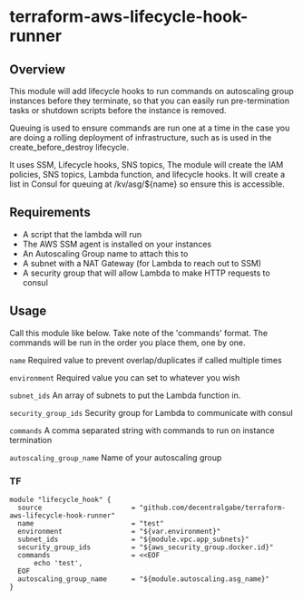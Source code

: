 # terraform-aws-lifecycle-hook-runner

## Overview

This module will add lifecycle hooks to run commands on autoscaling group instances before they terminate, so that you can easily run pre-termination tasks or shutdown scripts before the instance is removed.

Queuing is used to ensure commands are run one at a time in the case you are doing a rolling deployment of infrastructure, such as is used in the create_before_destroy lifecycle.

It uses SSM, Lifecycle hooks, SNS topics,
The module will create the IAM policies, SNS topics, Lambda function, and lifecycle hooks. It will create a list in Consul for queuing at /kv/asg/${name} so ensure this is accessible.

## Requirements

- A script that the lambda will run
- The AWS SSM agent is installed on your instances
- An Autoscaling Group name to attach this to
- A subnet with a NAT Gateway (for Lambda to reach out to SSM)
- A security group that will allow Lambda to make HTTP requests to consul

## Usage

Call this module like below.
Take note of the 'commands' format. The commands will be run in the order you place them, one by one.

`name` Required value to prevent overlap/duplicates if called multiple times

`environment` Required value you can set to whatever you wish

`subnet_ids` An array of subnets to put the Lambda function in.

`security_group_ids` Security group for Lambda to communicate with consul

`commands` A comma separated string with commands to run on instance termination

`autoscaling_group_name` Name of your autoscaling group

### TF

```hcl
module "lifecycle_hook" {
  source                      = "github.com/decentralgabe/terraform-aws-lifecycle-hook-runner"
  name                        = "test"
  environment                 = "${var.environment}"
  subnet_ids                  = "${module.vpc.app_subnets}"
  security_group_ids          = "${aws_security_group.docker.id}"
  commands                    = <<EOF
      echo 'test',
  EOF
  autoscaling_group_name      = "${module.autoscaling.asg_name}"
}
```

